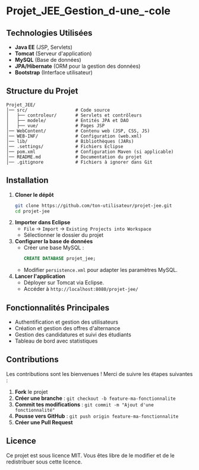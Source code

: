 # Projet_JEE_Gestion_d-une_-cole

## Technologies Utilisées
- **Java EE** (JSP, Servlets)
- **Tomcat** (Serveur d'application)
- **MySQL** (Base de données)
- **JPA/Hibernate** (ORM pour la gestion des données)
- **Bootstrap** (Interface utilisateur)

## Structure du Projet
```
Projet_JEE/
│── src/                  # Code source
│   ├── controleur/       # Servlets et contrôleurs
│   ├── modele/           # Entités JPA et DAO
│   ├── vue/              # Pages JSP
│── WebContent/           # Contenu web (JSP, CSS, JS)
│── WEB-INF/              # Configuration (web.xml)
│── lib/                  # Bibliothèques (JARs)
│── .settings/            # Fichiers Eclipse
│── pom.xml               # Configuration Maven (si applicable)
│── README.md             # Documentation du projet
│── .gitignore            # Fichiers à ignorer dans Git
```

## Installation
1. **Cloner le dépôt**
   ```sh
   git clone https://github.com/ton-utilisateur/projet-jee.git
   cd projet-jee
   ```
2. **Importer dans Eclipse**
   - `File` → `Import` → `Existing Projects into Workspace`
   - Sélectionner le dossier du projet
3. **Configurer la base de données**
   - Créer une base MySQL :
     ```sql
     CREATE DATABASE projet_jee;
     ```
   - Modifier `persistence.xml` pour adapter les paramètres MySQL.
4. **Lancer l'application**
   - Déployer sur Tomcat via Eclipse.
   - Accéder à `http://localhost:8080/projet-jee/`

## Fonctionnalités Principales
- Authentification et gestion des utilisateurs
- Création et gestion des offres d'alternance
- Gestion des candidatures et suivi des étudiants
- Tableau de bord avec statistiques

## Contributions
Les contributions sont les bienvenues ! Merci de suivre les étapes suivantes :
1. **Fork** le projet
2. **Créer une branche** : `git checkout -b feature-ma-fonctionnalite`
3. **Commit tes modifications** : `git commit -m "Ajout d'une fonctionnalité"`
4. **Pousse vers GitHub** : `git push origin feature-ma-fonctionnalite`
5. **Créer une Pull Request**

## Licence
Ce projet est sous licence MIT. Vous êtes libre de le modifier et de le redistribuer sous cette licence.
